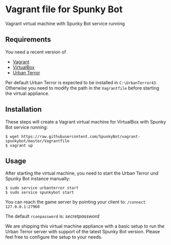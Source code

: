 # Vagrant file for Spunky Bot
Vagrant virtual machine with Spunky Bot service running

## Requirements
You need a recent version of 
- [Vagrant](https://www.vagrantup.com/downloads.html)
- [VirtualBox](https://www.virtualbox.org/wiki/Downloads)
- [Urban Terror](http://www.urbanterror.info/downloads/) 

Per default Urban Terror is expected to be installed in `C:\UrbanTerror43`.
Otherwise you need to modify the path in the `Vagrantfile` before starting the virtual appliance.

## Installation
These steps will create a Vagrant virtual machine for VirtualBox with Spunky Bot service running:

    $ wget https://raw.githubusercontent.com/SpunkyBot/vagrant-spunkybot/master/Vagrantfile
    $ vagrant up

## Usage
After starting the virtual machine, you need to start the Urban Terror und Spunky Bot instance manually:

    $ sudo service urbanterror start
    $ sudo service spunkybot start
    
You can reach the game server by pointing your client to: `/connect 127.0.0.1:27960`

The default `rconpassword` is: _secretpassword_

We are shipping this virtual machine appliance with a basic setup to run the Urban Terror server with support of the latest Spunky Bot version. Please feel free to configure the setup to your needs.
